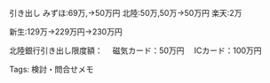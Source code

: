 引き出し みずほ:69万,→50万円 北陸:50万,50万→50万円 楽天:2万

新生:129万→229万円→230万円

北陸銀行引き出し限度額： 　磁気カード：50万円 　ICカード：100万円

Tags: 検討・問合せメモ